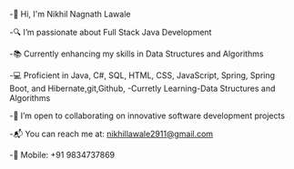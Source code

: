 -👋 Hi, I'm Nikhil Nagnath Lawale

-🔍 I’m passionate about Full Stack Java Development

-📚 Currently enhancing my skills in Data Structures and Algorithms

-💻 Proficient in Java, C#, SQL, HTML, CSS, JavaScript, Spring, Spring Boot, and Hibernate,git,Github, -Curretly Learning-Data Structures and Algorithms

-🤝 I’m open to collaborating on innovative software development projects

-📬 You can reach me at: nikhillawale2911@gmail.com

-📱 Mobile: +91 9834737869
